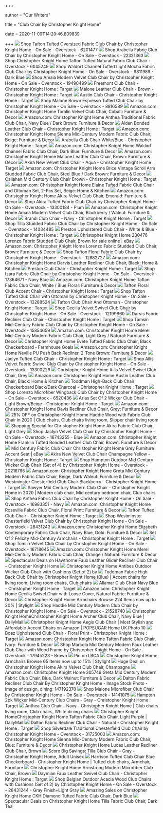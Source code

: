 +++
        
author = "Our Writers"
        
title = "Club Chair By Christopher Knight Home"
        
date = 2020-11-09T14:20:46.809839
        
+++
[ ![](https://ak1.ostkcdn.com/images/products/6201477/Tafton-Tufted-Oversized-Fabric-Club-Chair-by-Christopher-Knight-Home-abf4acfe-4e8e-4291-b65e-b14e9713c755.jpg)](https://ak1.ostkcdn.com/images/products/6201477/Tafton-Tufted-Oversized-Fabric-Club-Chair-by-Christopher-Knight-Home-abf4acfe-4e8e-4291-b65e-b14e9713c755.jpg) Shop Tafton Tufted Oversized Fabric Club Chair by Christopher Knight Home -  On Sale - Overstock - 6201477
[ ![](https://ak1.ostkcdn.com/images/products/22321363/Arabella-Fabric-Club-Chair-by-Christopher-Knight-Home-b4b3cf68-841e-4c46-ae37-cc0bba95966d.jpg)](https://ak1.ostkcdn.com/images/products/22321363/Arabella-Fabric-Club-Chair-by-Christopher-Knight-Home-b4b3cf68-841e-4c46-ae37-cc0bba95966d.jpg) Shop Arabella Fabric Club Chair by Christopher Knight Home - On Sale -  Overstock - 22321363
[ ![](https://ak1.ostkcdn.com/images/products/6045249/Christopher-Knight-Home-Tafton-Tufted-Natural-Fabric-Club-Chair-46d6371c-1f1e-4705-b35a-04473124cf2f.jpg)](https://ak1.ostkcdn.com/images/products/6045249/Christopher-Knight-Home-Tafton-Tufted-Natural-Fabric-Club-Chair-46d6371c-1f1e-4705-b35a-04473124cf2f.jpg) Shop Christopher Knight Home Tafton Tufted Natural Fabric Club Chair -  Overstock - 6045249
[ ![](https://ak1.ostkcdn.com/images/products/6811986/Waldorf-Channel-Tufted-Light-Mocha-Fabric-Club-Chair-by-Christopher-Knight-Home-ed8e213f-376a-4d3a-a72d-5690519a8795_600.jpg?impolicy=medium)](https://ak1.ostkcdn.com/images/products/6811986/Waldorf-Channel-Tufted-Light-Mocha-Fabric-Club-Chair-by-Christopher-Knight-Home-ed8e213f-376a-4d3a-a72d-5690519a8795_600.jpg?impolicy=medium) Shop Waldorf Channel Tufted Light Mocha Fabric Club Chair by Christopher  Knight Home - On Sale - Overstock - 6811986 - Dark Blue
[ ![](https://ak1.ostkcdn.com/images/products/19490499/Amaia-Modern-Velvet-Club-Chair-by-Christopher-Knight-Home-04817143-e3bf-4c5e-b285-2fb8ccc2764f.jpg)](https://ak1.ostkcdn.com/images/products/19490499/Amaia-Modern-Velvet-Club-Chair-by-Christopher-Knight-Home-04817143-e3bf-4c5e-b285-2fb8ccc2764f.jpg) Shop Amaia Modern Velvet Club Chair by Christopher Knight Home - On Sale -  Overstock - 19490499
[ ![](https://target.scene7.com/is/image/Target/GUEST_680e622d-7aa9-40b2-af37-0393935beabf?wid=488&hei=488&fmt=pjpeg)](https://target.scene7.com/is/image/Target/GUEST_680e622d-7aa9-40b2-af37-0393935beabf?wid=488&hei=488&fmt=pjpeg) Freemont Club Chair - Christopher Knight Home : Target
[ ![](https://target.scene7.com/is/image/Target/GUEST_63e50380-b7b7-4150-9848-2b5dd4a7eb76?wid=488&hei=488&fmt=pjpeg)](https://target.scene7.com/is/image/Target/GUEST_63e50380-b7b7-4150-9848-2b5dd4a7eb76?wid=488&hei=488&fmt=pjpeg) Malone Leather Club Chair - Brown - Christopher Knight Home : Target
[ ![](https://target.scene7.com/is/image/Target/GUEST_0b355785-a195-4094-a1c3-5a3da3de6bc3?wid=488&hei=488&fmt=pjpeg)](https://target.scene7.com/is/image/Target/GUEST_0b355785-a195-4094-a1c3-5a3da3de6bc3?wid=488&hei=488&fmt=pjpeg) Austin Club Chair - Christopher Knight Home : Target
[ ![](https://ak1.ostkcdn.com/images/products/8816589/Malone-Brown-Tufted-Club-Chair-by-Christopher-Knight-Home-2990fde7-62ac-4bc5-b6e3-00258ca5fb0c.jpg)](https://ak1.ostkcdn.com/images/products/8816589/Malone-Brown-Tufted-Club-Chair-by-Christopher-Knight-Home-2990fde7-62ac-4bc5-b6e3-00258ca5fb0c.jpg) Shop Malone Brown Espresso Tufted Club Chair by Christopher Knight Home -  On Sale - Overstock - 8816589
[ ![](https://images-na.ssl-images-amazon.com/images/I/81tvxADcQWL._AC_SY450_.jpg)](https://images-na.ssl-images-amazon.com/images/I/81tvxADcQWL._AC_SY450_.jpg) Amazon.com: Christopher Knight Home Tomlin Velvet Club Chair, Cobalt:  Furniture & Decor
[ ![](https://images-na.ssl-images-amazon.com/images/I/81i2SZzciRL._AC_SY355_.jpg)](https://images-na.ssl-images-amazon.com/images/I/81i2SZzciRL._AC_SY355_.jpg) Amazon.com: Christopher Knight Home Anthea Traditional Fabric Club Chair,  Navy Blue / Dark Brown: Furniture & Decor
[ ![](https://target.scene7.com/is/image/Target/GUEST_4eb04073-df2d-4fbb-bc02-0de5c31e7a4c?wid=488&hei=488&fmt=pjpeg)](https://target.scene7.com/is/image/Target/GUEST_4eb04073-df2d-4fbb-bc02-0de5c31e7a4c?wid=488&hei=488&fmt=pjpeg) Aiden Bonded Leather Club Chair - Christopher Knight Home : Target
[ ![](https://images-na.ssl-images-amazon.com/images/I/A1VVK%2BinZOL._AC_SY450_.jpg)](https://images-na.ssl-images-amazon.com/images/I/A1VVK%2BinZOL._AC_SY450_.jpg) Amazon.com: Christopher Knight Home Sienna Mid-Century Modern Fabric Club  Chair, Beige: Furniture & Decor
[ ![](https://target.scene7.com/is/image/Target/GUEST_3b05c6c4-80fc-46a7-8e60-bbf1c863b358?wid=488&hei=488&fmt=pjpeg)](https://target.scene7.com/is/image/Target/GUEST_3b05c6c4-80fc-46a7-8e60-bbf1c863b358?wid=488&hei=488&fmt=pjpeg) Arabella Club Chair White/Blue - Christopher Knight Home : Target
[ ![](https://images-na.ssl-images-amazon.com/images/I/91p%2BqVc6QpL._AC_SY450_.jpg)](https://images-na.ssl-images-amazon.com/images/I/91p%2BqVc6QpL._AC_SY450_.jpg) Amazon.com: Christopher Knight Home Waldorf Channel Fabric Club Chair, Dark  Blue: Furniture & Decor
[ ![](https://m.media-amazon.com/images/I/71hWN63-FeL._AC_UL400_.jpg)](https://m.media-amazon.com/images/I/71hWN63-FeL._AC_UL400_.jpg) Amazon.com: Christopher Knight Home Malone Leather Club Chair, Brown:  Furniture & Decor
[ ![](https://target.scene7.com/is/image/Target/GUEST_9b498cf6-fa65-41f3-a2dc-f53cd223dc50?wid=488&hei=488&fmt=pjpeg)](https://target.scene7.com/is/image/Target/GUEST_9b498cf6-fa65-41f3-a2dc-f53cd223dc50?wid=488&hei=488&fmt=pjpeg) Akira New Velvet Club Chair - Aqua - Christopher Knight Home : Target
[ ![](https://images-na.ssl-images-amazon.com/images/I/91b6q2lERsL._AC_SY355_.jpg)](https://images-na.ssl-images-amazon.com/images/I/91b6q2lERsL._AC_SY355_.jpg) Amazon.com: Christopher Knight Home Brice Vintage Scroll Arm Studded Fabric Club  Chair, Steel Blue / Dark Brown: Furniture & Decor
[ ![](https://target.scene7.com/is/image/Target/GUEST_ea8cb7cb-604e-4d81-a808-2a20e4e2d521?wid=488&hei=488&fmt=pjpeg)](https://target.scene7.com/is/image/Target/GUEST_ea8cb7cb-604e-4d81-a808-2a20e4e2d521?wid=488&hei=488&fmt=pjpeg) Callahan Mid Century Club Chair Brown - Christopher Knight Home : Target
[ ![](https://images-na.ssl-images-amazon.com/images/I/71j86%2BadgFL._AC_SX522_.jpg)](https://images-na.ssl-images-amazon.com/images/I/71j86%2BadgFL._AC_SX522_.jpg) Amazon.com: Christopher Knight Home Elaine Tufted Fabric Club Chair and  Ottoman Set, 2-Pcs Set, Beige: Home & Kitchen
[ ![](https://images-na.ssl-images-amazon.com/images/I/911HRrqLjHL._AC_SY355_.jpg)](https://images-na.ssl-images-amazon.com/images/I/911HRrqLjHL._AC_SY355_.jpg) Amazon.com: Christopher Knight Home Akira Velvet Club Chair, Emerald:  Furniture & Decor
[ ![](https://ak1.ostkcdn.com/images/products/13300184/Akira-Tufted-Fabric-Club-Chair-by-Christopher-Knight-Home-4ba53e1d-8271-42bb-949d-71522ddd4611_600.jpg?impolicy=medium)](https://ak1.ostkcdn.com/images/products/13300184/Akira-Tufted-Fabric-Club-Chair-by-Christopher-Knight-Home-4ba53e1d-8271-42bb-949d-71522ddd4611_600.jpg?impolicy=medium) Shop Akira Tufted Fabric Club Chair by Christopher Knight Home - On Sale -  Overstock - 13300184 - Plum
[ ![](https://images-na.ssl-images-amazon.com/images/I/71GI8WC2usL._AC_SY355_.jpg)](https://images-na.ssl-images-amazon.com/images/I/71GI8WC2usL._AC_SY355_.jpg) Amazon.com: Christopher Knight Home Amaia Modern Velvet Club Chair,  Blackberry / Walnut: Furniture & Decor
[ ![](https://target.scene7.com/is/image/Target/GUEST_5ee7df3b-1b70-480a-a9d2-84912781caa4?wid=488&hei=488&fmt=pjpeg)](https://target.scene7.com/is/image/Target/GUEST_5ee7df3b-1b70-480a-a9d2-84912781caa4?wid=488&hei=488&fmt=pjpeg) Brandi Club Chair - Navy - Christopher Knight Home : Target
[ ![](https://ak1.ostkcdn.com/images/products/14034485/Tilla-Studded-Fabric-Club-Chair-by-Christopher-Knight-Home-c2ea18ed-280e-4881-bb7d-9f447c099526.jpg)](https://ak1.ostkcdn.com/images/products/14034485/Tilla-Studded-Fabric-Club-Chair-by-Christopher-Knight-Home-c2ea18ed-280e-4881-bb7d-9f447c099526.jpg) Shop Tilla Studded Fabric Club Chair by Christopher Knight Home - On Sale -  Overstock - 14034485
[ ![](https://target.scene7.com/is/image/Target/GUEST_819b3449-67f1-4033-a5c1-d4b336ae6e8f?wid=488&hei=488&fmt=pjpeg)](https://target.scene7.com/is/image/Target/GUEST_819b3449-67f1-4033-a5c1-d4b336ae6e8f?wid=488&hei=488&fmt=pjpeg) Preston Upholstered Club Chair - White & Blue - Christopher Knight Home :  Target
[ ![](https://i.ebayimg.com/images/g/qmgAAOSwmK5fkOWx/s-l640.jpg)](https://i.ebayimg.com/images/g/qmgAAOSwmK5fkOWx/s-l640.jpg) Christopher Knight Home 230476 Lorenzo Fabric Studded Club Chair, Brown for  sale online | eBay
[ ![](https://images-na.ssl-images-amazon.com/images/I/91ek2nRSpYL._AC_SL1500_.jpg)](https://images-na.ssl-images-amazon.com/images/I/91ek2nRSpYL._AC_SL1500_.jpg) Amazon.com: Christopher Knight Home Lorenzo Fabric Studded Club Chair,  Brown: Furniture & Decor
[ ![](https://ak1.ostkcdn.com/images/products/12882727/Tafton-Floral-Fabric-Club-Chair-by-Christopher-Knight-Home-4930115c-3c02-4806-a890-91972d2beb4f.jpg)](https://ak1.ostkcdn.com/images/products/12882727/Tafton-Floral-Fabric-Club-Chair-by-Christopher-Knight-Home-4930115c-3c02-4806-a890-91972d2beb4f.jpg) Shop Tafton Floral Fabric Club Chair by Christopher Knight Home - Overstock  - 12882727
[ ![](https://images-na.ssl-images-amazon.com/images/I/71usU24xQYL._AC_SL1500_.jpg)](https://images-na.ssl-images-amazon.com/images/I/71usU24xQYL._AC_SL1500_.jpg) Amazon.com: Christopher Knight Home Darvis Leather Recliner Club Chair,  Black: Home & Kitchen
[ ![](https://target.scene7.com/is/image/Target/GUEST_bd0e2967-b31d-42f8-8e4c-b6c1ae4ff857?wid=488&hei=488&fmt=pjpeg)](https://target.scene7.com/is/image/Target/GUEST_bd0e2967-b31d-42f8-8e4c-b6c1ae4ff857?wid=488&hei=488&fmt=pjpeg) Preston Club Chair - Christopher Knight Home : Target
[ ![](https://ak1.ostkcdn.com/images/products/17364671/Izara-Fabric-Club-Chair-by-Christopher-Knight-Home-7178e79e-0486-46b4-8e80-89b18ff4f22b.jpg)](https://ak1.ostkcdn.com/images/products/17364671/Izara-Fabric-Club-Chair-by-Christopher-Knight-Home-7178e79e-0486-46b4-8e80-89b18ff4f22b.jpg) Shop Izara Fabric Club Chair by Christopher Knight Home - On Sale -  Overstock - 17364671 - Navy Blue
[ ![](https://images-na.ssl-images-amazon.com/images/I/91ao%2BdODlBL._AC_SL1500_.jpg)](https://images-na.ssl-images-amazon.com/images/I/91ao%2BdODlBL._AC_SL1500_.jpg) Amazon.com: Christopher Knight Home Tafton Fabric Club Chair, White / Blue  Floral: Furniture & Decor
[ ![](https://target.scene7.com/is/image/Target/GUEST_2a988eed-641f-4703-abc8-9e68f6fc0c65?hei=300&qlt=80&fmt=pjpeg)](https://target.scene7.com/is/image/Target/GUEST_2a988eed-641f-4703-abc8-9e68f6fc0c65?hei=300&qlt=80&fmt=pjpeg) Tafton Floral Club Accent Chair - Christopher Knight Home : Target
[ ![](https://ak1.ostkcdn.com/images/products/13288524/Tafton-Tufted-Fabric-Club-Chair-with-Ottoman-by-Christopher-Knight-Home-20838f27-28a4-452b-89fb-830ee37f3da1_600.jpg?impolicy=medium)](https://ak1.ostkcdn.com/images/products/13288524/Tafton-Tufted-Fabric-Club-Chair-with-Ottoman-by-Christopher-Knight-Home-20838f27-28a4-452b-89fb-830ee37f3da1_600.jpg?impolicy=medium) Shop Tafton Tufted Club Chair with Ottoman by Christopher Knight Home - On  Sale - Overstock - 13288524
[ ![](https://target.scene7.com/is/image/Target/GUEST_4dc1d4d7-981d-423f-8dd0-88abadf1b21b?wid=488&hei=488&fmt=pjpeg)](https://target.scene7.com/is/image/Target/GUEST_4dc1d4d7-981d-423f-8dd0-88abadf1b21b?wid=488&hei=488&fmt=pjpeg) Tafton Club Chair And Ottoman - Christopher Knight Home : Target
[ ![](https://ak1.ostkcdn.com/images/products/12199660/Cecilia-Velvet-Swivel-Club-Chair-by-Christopher-Knight-Home-d2e167d2-126d-45b8-9998-8e4b96e4c8ea_600.jpg)](https://ak1.ostkcdn.com/images/products/12199660/Cecilia-Velvet-Swivel-Club-Chair-by-Christopher-Knight-Home-d2e167d2-126d-45b8-9998-8e4b96e4c8ea_600.jpg) Shop Cecilia Velvet Swivel Club Chair by Christopher Knight Home - On Sale  - Overstock - 12199660
[ ![](https://target.scene7.com/is/image/Target/GUEST_3f128ad0-83c0-4c85-9495-2c8810352628?wid=488&hei=488&fmt=pjpeg)](https://target.scene7.com/is/image/Target/GUEST_3f128ad0-83c0-4c85-9495-2c8810352628?wid=488&hei=488&fmt=pjpeg) Darvis Fabric Recliner Club Chair - Christopher Knight Home : Target
[ ![](https://ak1.ostkcdn.com/images/products/15854659/Tamsin-Mid-Century-Fabric-Club-Chair-by-Christopher-Knight-Home-0495561e-58cc-4b38-bf3c-583e25aed330_600.jpg?impolicy=medium)](https://ak1.ostkcdn.com/images/products/15854659/Tamsin-Mid-Century-Fabric-Club-Chair-by-Christopher-Knight-Home-0495561e-58cc-4b38-bf3c-583e25aed330_600.jpg?impolicy=medium) Shop Tamsin Mid-Century Fabric Club Chair by Christopher Knight Home - On  Sale - Overstock - 15854659
[ ![](https://images-na.ssl-images-amazon.com/images/I/61TcQcSqGIL._AC_SY355_.jpg)](https://images-na.ssl-images-amazon.com/images/I/61TcQcSqGIL._AC_SY355_.jpg) Amazon.com: Christopher Knight Home Merel Mid-Century Modern Fabric Club  Chair, Light Grey / Natural: Furniture & Decor
[ ![](https://farmhousegoals.com/wp-content/uploads/2020/04/Christopher-Knight-Home-Evete-Tufted-Fabric-Club-Chair-Black-Checkerboard-0-0.jpg)](https://farmhousegoals.com/wp-content/uploads/2020/04/Christopher-Knight-Home-Evete-Tufted-Fabric-Club-Chair-Black-Checkerboard-0-0.jpg) Christopher Knight Home Evete Tufted Fabric Club Chair, Black Checkerboard  - Farmhouse Goals
[ ![](https://images-na.ssl-images-amazon.com/images/I/91rP7n4CGRL._AC_SL1500_.jpg)](https://images-na.ssl-images-amazon.com/images/I/91rP7n4CGRL._AC_SL1500_.jpg) Amazon.com: Christopher Knight Home Neville PU Push Back Recliner, 2-Tone  Brown: Furniture & Decor
[ ![](https://target.scene7.com/is/image/Target/GUEST_59e9c798-a518-44c0-9204-f558afb8f359?wid=488&hei=488&fmt=pjpeg)](https://target.scene7.com/is/image/Target/GUEST_59e9c798-a518-44c0-9204-f558afb8f359?wid=488&hei=488&fmt=pjpeg) Jaclyn Tufted Club Chair - Christopher Knight Home : Target
[ ![](https://ak1.ostkcdn.com/images/products/13300229/Ailis-Velvet-Fabric-Swivel-Club-Chair-by-Christopher-Knight-Home-6ffca5a1-69cc-4806-8451-9203429c3c72_600.jpg?impolicy=medium)](https://ak1.ostkcdn.com/images/products/13300229/Ailis-Velvet-Fabric-Swivel-Club-Chair-by-Christopher-Knight-Home-6ffca5a1-69cc-4806-8451-9203429c3c72_600.jpg?impolicy=medium) Shop Ailis Velvet Fabric Swivel Club Chair by Christopher Knight Home - On  Sale - Overstock - 13300229
[ ![](https://c.shld.net/rpx/i/s/pi/mp/10160405/prod_9243177032?src=http%3A%2F%2Flyimage.club%2Fimages%2FimageC%2FALVB01N0B5DIU.jpg&d=0839ab1a9246133b196467ee151dec88cc09ce50&?hei=64&wid=64&qlt=50)](https://c.shld.net/rpx/i/s/pi/mp/10160405/prod_9243177032?src=http%3A%2F%2Flyimage.club%2Fimages%2FimageC%2FALVB01N0B5DIU.jpg&d=0839ab1a9246133b196467ee151dec88cc09ce50&?hei=64&wid=64&qlt=50) Christopher Knight Home Ailis Velvet Swivel Club Chair, Grey
[ ![](https://images-na.ssl-images-amazon.com/images/I/51b-nE%2BGdeL._AC_SL1001_.jpg)](https://images-na.ssl-images-amazon.com/images/I/51b-nE%2BGdeL._AC_SL1001_.jpg) Amazon.com: Christopher Knight Home Austin Leather Club Chair, Black: Home  & Kitchen
[ ![](https://target.scene7.com/is/image/Target/GUEST_79a85dd5-6f1e-4264-a6d1-42384a320a0d?hei=300&qlt=80&fmt=pjpeg)](https://target.scene7.com/is/image/Target/GUEST_79a85dd5-6f1e-4264-a6d1-42384a320a0d?hei=300&qlt=80&fmt=pjpeg) Toddman High-Back Club Chair Checkerboard Black/Dark Charcoal - Christopher  Knight Home : Target
[ ![](https://ak1.ostkcdn.com/images/products/6520436/Lorenzo-Fabric-Studded-Club-Chair-by-Christopher-Knight-Home-6125fac6-e9b3-4212-8840-11755a606c96.jpg)](https://ak1.ostkcdn.com/images/products/6520436/Lorenzo-Fabric-Studded-Club-Chair-by-Christopher-Knight-Home-6125fac6-e9b3-4212-8840-11755a606c96.jpg) Shop Lorenzo Microfiber Wingback Club Chair by Christopher Knight Home - On  Sale - Overstock - 6520436
[ ![](https://target.scene7.com/is/image/Target/GUEST_ab246546-01b3-4e36-ae8f-6e2746fe94be?wid=488&hei=488&fmt=pjpeg)](https://target.scene7.com/is/image/Target/GUEST_ab246546-01b3-4e36-ae8f-6e2746fe94be?wid=488&hei=488&fmt=pjpeg) Arias Set Of 2 Wicker Club Chair - Light Brown/Beige - Christopher Knight  Home : Target
[ ![](https://images-na.ssl-images-amazon.com/images/I/91OXkzIOCJL._AC_SL1500_.jpg)](https://images-na.ssl-images-amazon.com/images/I/91OXkzIOCJL._AC_SL1500_.jpg) Amazon.com: Christopher Knight Home Davis Recliner Club Chair, Grey:  Furniture & Decor
[ ![](https://i.pinimg.com/originals/14/a6/49/14a64941abcb44b3b0c6337a042f6b63.jpg)](https://i.pinimg.com/originals/14/a6/49/14a64941abcb44b3b0c6337a042f6b63.jpg) 25% OFF on Christopher Knight Home Haddie Wood with Fabric Club Chair in  2020 | Club chairs, Club chairs living room, Slipper chair living room
[ ![](https://images.prod.meredith.com/product/b8864212cbaf7e296c5b483d6d3164f0/1591524136644/l/christopher-knight-home-akira-fabric-club-chair-light-grey)](https://images.prod.meredith.com/product/b8864212cbaf7e296c5b483d6d3164f0/1591524136644/l/christopher-knight-home-akira-fabric-club-chair-light-grey) Shopping Special for Christopher Knight Home Akira Fabric Club Chair, Light  Grey
[ ![](https://ak1.ostkcdn.com/images/products/16743255/Jaclyn-Velvet-Club-Chair-by-Christopher-Knight-Home-e4fe39a8-169c-45c0-b39f-8a4c00830bc4_600.jpg?impolicy=medium)](https://ak1.ostkcdn.com/images/products/16743255/Jaclyn-Velvet-Club-Chair-by-Christopher-Knight-Home-e4fe39a8-169c-45c0-b39f-8a4c00830bc4_600.jpg?impolicy=medium) Shop Jaclyn Velvet Club Chair by Christopher Knight Home - On Sale -  Overstock - 16743255 - Blue
[ ![](https://images-na.ssl-images-amazon.com/images/I/71tOVGeAyIL._AC_SL1500_.jpg)](https://images-na.ssl-images-amazon.com/images/I/71tOVGeAyIL._AC_SL1500_.jpg) Amazon.com: Christopher Knight Home Franklin Tufted Bonded Leather Club  Chair, Brown: Furniture & Decor
[ ![](https://i.ebayimg.com/images/g/KU8AAOSwbSJeHnix/s-l300.jpg)](https://i.ebayimg.com/images/g/KU8AAOSwbSJeHnix/s-l300.jpg) Mid Century Fabric Club Chair Christopher Knight Home Grey Furniture Accent  Seat | eBay
[ ![](https://target.scene7.com/is/image/Target/GUEST_6de6336a-8ce4-4357-bf42-359b5af31d3a?wid=488&hei=488&fmt=pjpeg)](https://target.scene7.com/is/image/Target/GUEST_6de6336a-8ce4-4357-bf42-359b5af31d3a?wid=488&hei=488&fmt=pjpeg) Akira New Velvet Club Chair Champagne Yellow - Christopher Knight Home :  Target
[ ![](https://ak1.ostkcdn.com/images/products/20216765/Hampton-Outdoor-Mid-Century-Wicker-Club-Chair-Set-of-4-by-Christopher-Knight-Home-1ff5c757-d8d2-4b1e-8f87-2d38dd8bd236.jpg)](https://ak1.ostkcdn.com/images/products/20216765/Hampton-Outdoor-Mid-Century-Wicker-Club-Chair-Set-of-4-by-Christopher-Knight-Home-1ff5c757-d8d2-4b1e-8f87-2d38dd8bd236.jpg) Shop Hampton Outdoor Mid Century Wicker Club Chair (Set of 4) by Christopher  Knight Home - Overstock - 20216765
[ ![](https://images-na.ssl-images-amazon.com/images/I/814JExbBHXL._AC_SY355_.jpg)](https://images-na.ssl-images-amazon.com/images/I/814JExbBHXL._AC_SY355_.jpg) Amazon.com: Christopher Knight Home Greta Mid Century Modern Fabric Club  Chair, Beige, Dark Walnut: Furniture & Decor
[ ![](https://target.scene7.com/is/image/Target/GUEST_7eb59ccf-97e8-4966-8d2b-adcf8d96f2c2?wid=488&hei=488&fmt=pjpeg)](https://target.scene7.com/is/image/Target/GUEST_7eb59ccf-97e8-4966-8d2b-adcf8d96f2c2?wid=488&hei=488&fmt=pjpeg) Westminster Chesterfield Club Chair Blackberry - Christopher Knight Home :  Target
[ ![](https://i.pinimg.com/originals/62/a3/87/62a38784917501f6c3b2afe995a427e4.png)](https://i.pinimg.com/originals/62/a3/87/62a38784917501f6c3b2afe995a427e4.png) Sawyer Mid Century Modern Club Chair - Christopher Knight Home in 2020 |  Modern club chair, Mid century bedroom chair, Club chairs
[ ![](https://ak1.ostkcdn.com/images/products/16983351/Anthea-Fabric-Club-Chair-by-Christopher-Knight-Home-bb58e9b9-a238-4a08-9f3c-ffbca6b4ec23_600.jpg?impolicy=medium)](https://ak1.ostkcdn.com/images/products/16983351/Anthea-Fabric-Club-Chair-by-Christopher-Knight-Home-bb58e9b9-a238-4a08-9f3c-ffbca6b4ec23_600.jpg?impolicy=medium) Shop Anthea Fabric Club Chair by Christopher Knight Home - On Sale -  Overstock - 16983351 - Navy
[ ![](https://images-na.ssl-images-amazon.com/images/I/81B7jYoGhwL._AC_SY355_.jpg)](https://images-na.ssl-images-amazon.com/images/I/81B7jYoGhwL._AC_SY355_.jpg) Amazon.com: Christopher Knight Home Roseville Fabric Club Chair, Floral  Print: Furniture & Decor
[ ![](https://target.scene7.com/is/image/Target/GUEST_4a6a17f2-6993-4783-ad39-4aaedb4f60d8?wid=488&hei=488&fmt=pjpeg)](https://target.scene7.com/is/image/Target/GUEST_4a6a17f2-6993-4783-ad39-4aaedb4f60d8?wid=488&hei=488&fmt=pjpeg) Tafton Tufted Club Chair - Christopher Knight Home : Target
[ ![](https://ak1.ostkcdn.com/images/products/28431243/Westminster-Chesterfield-Velvet-Club-Chair-by-Christopher-Knight-Home-d15a8071-de98-4802-803d-7f3b084ea864_600.jpg?impolicy=medium)](https://ak1.ostkcdn.com/images/products/28431243/Westminster-Chesterfield-Velvet-Club-Chair-by-Christopher-Knight-Home-d15a8071-de98-4802-803d-7f3b084ea864_600.jpg?impolicy=medium) Shop Westminster Chesterfield Velvet Club Chair by Christopher Knight Home  - On Sale - Overstock - 28431243
[ ![](https://images-na.ssl-images-amazon.com/images/I/A143f%2BIfghL._AC_SL1500_.jpg)](https://images-na.ssl-images-amazon.com/images/I/A143f%2BIfghL._AC_SL1500_.jpg) Amazon.com: Christopher Knight Home Elizabeth Contemporary Fabric Club Chair,  Navy Blue, Gold: Furniture & Decor
[ ![](https://target.scene7.com/is/image/Target/GUEST_c404c38c-b1d3-429c-94cc-41c2f6558203?wid=488&hei=488&fmt=pjpeg)](https://target.scene7.com/is/image/Target/GUEST_c404c38c-b1d3-429c-94cc-41c2f6558203?wid=488&hei=488&fmt=pjpeg) Set Of 2 Felicity Mid-Century Armchairs - Christopher Knight Home : Target
[ ![](https://ak1.ostkcdn.com/images/products/16718645/Tomlin-Velvet-Club-Chair-by-Christopher-Knight-Home-066e656e-b8d7-4cc1-91da-1568cc0360b5_600.jpg?impolicy=medium)](https://ak1.ostkcdn.com/images/products/16718645/Tomlin-Velvet-Club-Chair-by-Christopher-Knight-Home-066e656e-b8d7-4cc1-91da-1568cc0360b5_600.jpg?impolicy=medium) Shop Tomlin Velvet Club Chair by Christopher Knight Home - On Sale -  Overstock - 16718645
[ ![](https://m.media-amazon.com/images/I/61sUTvBI1ZL._AC_SS350_.jpg)](https://m.media-amazon.com/images/I/61sUTvBI1ZL._AC_SS350_.jpg) Amazon.com: Christopher Knight Home Merel Mid-Century Modern Fabric Club  Chair, Orange / Natural: Furniture & Decor
[ ![](https://images.prod.meredith.com/product/7cd08a32587385df6f755b0a2c6c82a7/1590336447754/l/hawthorne-faux-leather-glider-recliner-club-chair-christopher-knight-home)](https://images.prod.meredith.com/product/7cd08a32587385df6f755b0a2c6c82a7/1590336447754/l/hawthorne-faux-leather-glider-recliner-club-chair-christopher-knight-home) Spectacular Deals on Hawthorne Faux Leather Glider Recliner Club Chair - Christopher  Knight Home
[ ![](https://c.shld.net/rpx/i/s/pi/mp/20571/prod_8692143522?src=http%3A%2F%2Fak1.ostkcdn.com%2Fimages%2Fproducts%2F14222215%2FL20814542.jpg&d=d2f5b35bf33ffb68ffd3c2a9e53c194b897ede3c&hei=333&wid=333&op_sharpen=1)](https://c.shld.net/rpx/i/s/pi/mp/20571/prod_8692143522?src=http%3A%2F%2Fak1.ostkcdn.com%2Fimages%2Fproducts%2F14222215%2FL20814542.jpg&d=d2f5b35bf33ffb68ffd3c2a9e53c194b897ede3c&hei=333&wid=333&op_sharpen=1) Christopher Knight Home Antibes Outdoor Wicker Club Chair with Cushions  (Set of 2) by
[ ![](https://i.pinimg.com/474x/cb/08/fd/cb08fd8fdb302362653ccba96d3a9c66.jpg)](https://i.pinimg.com/474x/cb/08/fd/cb08fd8fdb302362653ccba96d3a9c66.jpg) Toddman Fabric High Back Club Chair by Christopher Knight Home (Blue) |  Accent chairs for living room, Living room chairs, Club chairs
[ ![](https://target.scene7.com/is/image/Target/GUEST_02aff69e-cc64-4133-80d0-f522778a1b9c?wid=488&hei=488&fmt=pjpeg)](https://target.scene7.com/is/image/Target/GUEST_02aff69e-cc64-4133-80d0-f522778a1b9c?wid=488&hei=488&fmt=pjpeg) Allamar Club Chair Navy Blue - Christopher Knight Home : Target
[ ![](https://images-na.ssl-images-amazon.com/images/I/91zhu-wBZ2L._AC_SL1500_.jpg)](https://images-na.ssl-images-amazon.com/images/I/91zhu-wBZ2L._AC_SL1500_.jpg) Amazon.com: Christopher Knight Home Cecilia Swivel Chair with Loose Cover,  Natural Fabric: Furniture & Decor
[ ![](https://images.stylight.net/image/upload/e_trim/t_web_product_330x440max_nobg/q_auto:eco,f_auto/u6gxrkgnrkvbwauv6xpd.jpg)](https://images.stylight.net/image/upload/e_trim/t_web_product_330x440max_nobg/q_auto:eco,f_auto/u6gxrkgnrkvbwauv6xpd.jpg) Christopher Knight Home Armchairs  Browse 224 Items now up to 20% |  Stylight
[ ![](https://ak1.ostkcdn.com/images/products/21528740/Haddie-Mid-Century-Modern-Club-Chair-by-Christopher-Knight-Home-1c70e2b7-ab77-4ee0-b430-0be4c4390b1b_600.jpg?impolicy=medium)](https://ak1.ostkcdn.com/images/products/21528740/Haddie-Mid-Century-Modern-Club-Chair-by-Christopher-Knight-Home-1c70e2b7-ab77-4ee0-b430-0be4c4390b1b_600.jpg?impolicy=medium) Shop Haddie Mid Century Modern Club Chair by Christopher Knight Home - On  Sale - Overstock - 21528740
[ ![](https://m.media-amazon.com/images/I/41BHot5jM8L.jpg)](https://m.media-amazon.com/images/I/41BHot5jM8L.jpg) Christopher Knight HomeChristopher Knight Home Archer Club Chair, Navy Blue  | DailyMail
[ ![](https://media1.popsugar-assets.com/files/thumbor/Eza1PnuiB_LfhKM4gq-sB9pdEn4/fit-in/1024x1024/filters:format_auto-!!-:strip_icc-!!-/2019/11/01/773/n/1922794/20b8fd99a42361f6_netimg2W3J45/i/Christopher-Knight-Home-Aegis-Club-Chair.jpg)](https://media1.popsugar-assets.com/files/thumbor/Eza1PnuiB_LfhKM4gq-sB9pdEn4/fit-in/1024x1024/filters:format_auto-!!-:strip_icc-!!-/2019/11/01/773/n/1922794/20b8fd99a42361f6_netimg2W3J45/i/Christopher-Knight-Home-Aegis-Club-Chair.jpg) Christopher Knight Home Aegis Club Chair | Most Stylish and Affordable  Accent Chairs on Amazon | POPSUGAR Home UK Photo 10
[ ![](https://target.scene7.com/is/image/Target/GUEST_66d943ef-ee7f-4385-a1b8-6c87f050b0d7?wid=488&hei=488&fmt=pjpeg)](https://target.scene7.com/is/image/Target/GUEST_66d943ef-ee7f-4385-a1b8-6c87f050b0d7?wid=488&hei=488&fmt=pjpeg) Boaz Upholstered Club Chair - Floral Print - Christopher Knight Home :  Target
[ ![](https://images-na.ssl-images-amazon.com/images/I/A1baAwsar%2BL._AC_SL1500_.jpg)](https://images-na.ssl-images-amazon.com/images/I/A1baAwsar%2BL._AC_SL1500_.jpg) Amazon.com: Christopher Knight Home Tafton Fabric Club Chair, Ivory:  Furniture & Decor
[ ![](https://ak1.ostkcdn.com/images/products/17945223/Callahan-Mid-Century-Modern-Faux-Leather-Club-Chair-by-Christopher-Knight-Home-ee502dc7-3cb2-402f-9154-1a34fcd634e4_600.jpg?impolicy=medium)](https://ak1.ostkcdn.com/images/products/17945223/Callahan-Mid-Century-Modern-Faux-Leather-Club-Chair-by-Christopher-Knight-Home-ee502dc7-3cb2-402f-9154-1a34fcd634e4_600.jpg?impolicy=medium) Shop Marcola Mid Century Modern Faux Leather Club Chair with Wood Frame by Christopher  Knight Home - On Sale - Overstock - 17945223 - Brown
[ ![](https://i.pinimg.com/564x/1d/7c/7f/1d7c7f2001ded36c09acbeb4017d15e7.jpg)](https://i.pinimg.com/564x/1d/7c/7f/1d7c7f2001ded36c09acbeb4017d15e7.jpg) Pin on LBCA
[ ![](https://images.stylight.net/image/upload/t_web_product_330x440max_nobg/q_auto:eco,f_auto/u2wr9hdehkxywjedytbh.jpg)](https://images.stylight.net/image/upload/t_web_product_330x440max_nobg/q_auto:eco,f_auto/u2wr9hdehkxywjedytbh.jpg) Christopher Knight Home Armchairs  Browse 65 Items now up to 15% |  Stylight
[ ![](https://images.prod.meredith.com/product/c350c990d1dbc9277e7702f501d40ff4/1591266207077/l/christopher-knight-home-akira-velvet-club-chair-champagne)](https://images.prod.meredith.com/product/c350c990d1dbc9277e7702f501d40ff4/1591266207077/l/christopher-knight-home-akira-velvet-club-chair-champagne) Huge Deal on Christopher Knight Home Akira Velvet Club Chair, Champagne
[ ![](https://images-na.ssl-images-amazon.com/images/I/81TH3hxt1yL._AC_SY355_.jpg)](https://images-na.ssl-images-amazon.com/images/I/81TH3hxt1yL._AC_SY355_.jpg) Amazon.com: Christopher Knight Home 305749 Greta Mid Century Modern Fabric Club  Chair, Blue, Dark Walnut: Furniture & Decor
[ ![](https://thumbs.dreamstime.com/z/dalton-fabric-recliner-club-chair-christopher-knight-home-image-dalton-fabric-recliner-club-chair-christopher-knight-home-147192370.jpg)](https://thumbs.dreamstime.com/z/dalton-fabric-recliner-club-chair-christopher-knight-home-image-dalton-fabric-recliner-club-chair-christopher-knight-home-147192370.jpg) Dalton Fabric Recliner Club Chair By Christopher Knight Home - Image Stock  Photo - Image of design, dining: 147192370
[ ![](https://ak1.ostkcdn.com/images/products/14141075/Malone-Microfiber-Club-Chair-by-Christopher-Knight-Home-9a82f024-7acc-4d6f-9e31-9d204f3cbace.jpg)](https://ak1.ostkcdn.com/images/products/14141075/Malone-Microfiber-Club-Chair-by-Christopher-Knight-Home-9a82f024-7acc-4d6f-9e31-9d204f3cbace.jpg) Shop Malone Microfiber Club Chair by Christopher Knight Home - On Sale -  Overstock - 14141075
[ ![](https://target.scene7.com/is/image/Target/GUEST_aca652f4-d242-4cd8-8f3c-ce199293343b?wid=488&hei=488&fmt=pjpeg)](https://target.scene7.com/is/image/Target/GUEST_aca652f4-d242-4cd8-8f3c-ce199293343b?wid=488&hei=488&fmt=pjpeg) Hampton 2pk Wicker Mid-Century Club Chairs - Gray - Christopher Knight Home  : Target
[ ![](https://i.pinimg.com/564x/b0/fb/73/b0fb7331adc277563fcbe24ca75e3c4d.jpg)](https://i.pinimg.com/564x/b0/fb/73/b0fb7331adc277563fcbe24ca75e3c4d.jpg) Anthea Club Chair - Navy - Christopher Knight Home | Club chairs living  room, Club chairs, White dining chairs
[ ![](https://m.media-amazon.com/images/I/411o3I9GXnL.jpg)](https://m.media-amazon.com/images/I/411o3I9GXnL.jpg) Christopher Knight HomeChristopher Knight Home Tafton Fabric Club Chair,  Light Purple | DailyMail
[ ![](https://target.scene7.com/is/image/Target/GUEST_64faa278-cb83-4683-ad9f-e8671477bb59?wid=488&hei=488&fmt=pjpeg)](https://target.scene7.com/is/image/Target/GUEST_64faa278-cb83-4683-ad9f-e8671477bb59?wid=488&hei=488&fmt=pjpeg) Dalton Fabric Recliner Club Chair - Natural - Christopher Knight Home :  Target
[ ![](https://ak1.ostkcdn.com/images/products/is/images/direct/3f658e675b0970fa1681dc53ae5cfd132c903ebd/Silverdale-Traditional-Chesterfield-Club-Chair-by-Christopher-Knight-Home.jpg)](https://ak1.ostkcdn.com/images/products/is/images/direct/3f658e675b0970fa1681dc53ae5cfd132c903ebd/Silverdale-Traditional-Chesterfield-Club-Chair-by-Christopher-Knight-Home.jpg) Shop Silverdale Traditional Chesterfield Club Chair by Christopher Knight  Home - Overstock - 31725003
[ ![](https://images-na.ssl-images-amazon.com/images/I/A1dZcsmZ8fL._AC_SY450_.jpg)](https://images-na.ssl-images-amazon.com/images/I/A1dZcsmZ8fL._AC_SY450_.jpg) Amazon.com: Christopher Knight Home Sienna Mid-Century Modern Fabric Club  Chair, Blue: Furniture & Decor
[ ![](https://c.shld.net/rpx/i/s/pi/mp/10160405/prod_9321123532?src=http%3A%2F%2Flyimage.club%2Fimages%2Fnew1%2FALVB008B9WNAW.jpg&d=d0aac905023845344376b742201f97bb232f7e52&?hei=64&wid=64&qlt=50)](https://c.shld.net/rpx/i/s/pi/mp/10160405/prod_9321123532?src=http%3A%2F%2Flyimage.club%2Fimages%2Fnew1%2FALVB008B9WNAW.jpg&d=d0aac905023845344376b742201f97bb232f7e52&?hei=64&wid=64&qlt=50) Christopher Knight Home Lucas Leather Recliner Club Chair, Brown
[ ![](https://images.prod.meredith.com/product/8ea6abedf9af5406325ebef622feca3f/1580659231811/l/tilla-club-chair-gray-christopher-knight-home-adult-unisex)](https://images.prod.meredith.com/product/8ea6abedf9af5406325ebef622feca3f/1580659231811/l/tilla-club-chair-gray-christopher-knight-home-adult-unisex) Score Big Savings: Tilla Club Chair - Gray - Christopher Knight Home, Adult  Unisex
[ ![](https://i.pinimg.com/originals/b4/9d/bc/b49dbc761e0093a3c97446e38b93f9fb.jpg)](https://i.pinimg.com/originals/b4/9d/bc/b49dbc761e0093a3c97446e38b93f9fb.jpg) Harrison Tufted Club Chair Blue Checkerboard - Christopher Knight Home |  Tufted club chairs, Armchair, Furniture
[ ![](https://c.shld.net/rpx/i/s/pi/mp/10160405/prod_9243151432?src=http%3A%2F%2Flyimage.club%2Fimages%2FimageC%2FALVB07CLK2DY7.jpg&d=9923c8d3c09e4765fa219a784438695f65b595de&?hei=64&wid=64&qlt=50)](https://c.shld.net/rpx/i/s/pi/mp/10160405/prod_9243151432?src=http%3A%2F%2Flyimage.club%2Fimages%2FimageC%2FALVB07CLK2DY7.jpg&d=9923c8d3c09e4765fa219a784438695f65b595de&?hei=64&wid=64&qlt=50) Christopher Knight Home Armstrong Modern Microfiber Club Chair, Brown
[ ![](https://target.scene7.com/is/image/Target/GUEST_57ed49d7-12a4-4851-9683-bae6a7126f51?wid=488&hei=488&fmt=pjpeg)](https://target.scene7.com/is/image/Target/GUEST_57ed49d7-12a4-4851-9683-bae6a7126f51?wid=488&hei=488&fmt=pjpeg) Daymian Faux Leather Swivel Club Chair - Christopher Knight Home : Target
[ ![](https://ak1.ostkcdn.com/images/products/28431244/Belgian-Outdoor-Acacia-Wood-Club-Chairs-with-Cushions-Set-of-2-by-Christopher-Knight-Home-fec268ab-2ea3-4612-b754-7f9ff17b2872_600.jpg?impolicy=medium)](https://ak1.ostkcdn.com/images/products/28431244/Belgian-Outdoor-Acacia-Wood-Club-Chairs-with-Cushions-Set-of-2-by-Christopher-Knight-Home-fec268ab-2ea3-4612-b754-7f9ff17b2872_600.jpg?impolicy=medium) Shop Belgian Outdoor Acacia Wood Club Chairs with Cushions (Set of 2) by Christopher  Knight Home - On Sale - Overstock - 28431244 - Gray Finish+Light Gray
[ ![](https://images.prod.meredith.com/product/1736a261d8d0d6425a7f9c0784f8905b/1594962855861/l/christopher-knight-home-ckh-diamond-tufted-fabric-club-chair-dark-blue)](https://images.prod.meredith.com/product/1736a261d8d0d6425a7f9c0784f8905b/1594962855861/l/christopher-knight-home-ckh-diamond-tufted-fabric-club-chair-dark-blue) Amazing Sales on Christopher Knight Home CKH Diamond Tufted Fabric Club  Chair, Dark Blue
[ ![](https://images.prod.meredith.com/product/a198e6893dd693dcf8a54cad47b8395a/1591266765742/l/christopher-knight-home-tilla-fabric-club-chair-dark-teal)](https://images.prod.meredith.com/product/a198e6893dd693dcf8a54cad47b8395a/1591266765742/l/christopher-knight-home-tilla-fabric-club-chair-dark-teal) Spectacular Deals on Christopher Knight Home Tilla Fabric Club Chair, Dark  Teal
